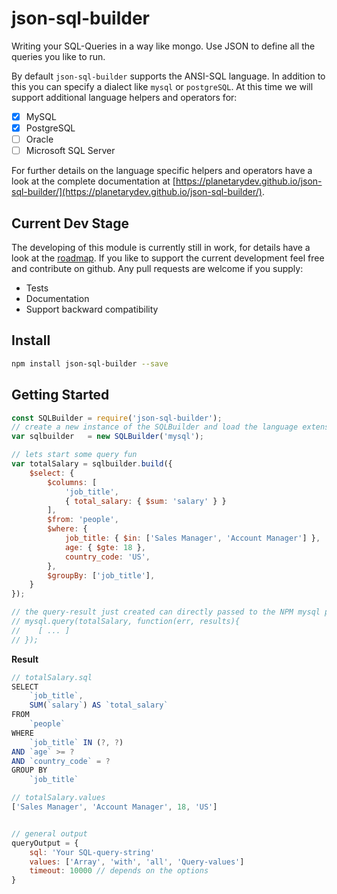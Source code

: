 # json-sql-builder

Writing your SQL-Queries in a way like mongo. Use JSON to define all the queries you like to run.

By default `json-sql-builder` supports the ANSI-SQL language. In addition to this you can specify a dialect like `mysql` or `postgreSQL`.
At this time we will support additional language helpers and operators for:
- [x] MySQL
- [x] PostgreSQL
- [ ] Oracle
- [ ] Microsoft SQL Server

For further details on the language specific helpers and operators have a look at the complete
documentation at [https://planetarydev.github.io/json-sql-builder/](https://planetarydev.github.io/json-sql-builder/).

## Current Dev Stage

The developing of this module is currently still in work, for details have a look at the [roadmap](https://planetarydev.github.io/json-sql-builder/roadmap.html). If you like to support the current development feel free and contribute on github. Any pull requests are welcome if you supply:
- Tests
- Documentation
- Support backward compatibility


## Install

```sh
npm install json-sql-builder --save
```

## Getting Started

```javascript
const SQLBuilder = require('json-sql-builder');
// create a new instance of the SQLBuilder and load the language extension for mysql
var sqlbuilder   = new SQLBuilder('mysql');

// lets start some query fun
var totalSalary = sqlbuilder.build({
	$select: {
		$columns: [
			'job_title',
			{ total_salary: { $sum: 'salary' } }
		],
		$from: 'people',
		$where: {
			job_title: { $in: ['Sales Manager', 'Account Manager'] },
			age: { $gte: 18 },
			country_code: 'US',
		},
		$groupBy: ['job_title'],
	}
});

// the query-result just created can directly passed to the NPM mysql package query-method
// mysql.query(totalSalary, function(err, results){
//	  [ ... ]
// });
```

**Result**
```javascript
// totalSalary.sql
SELECT
	`job_title`,
	SUM(`salary`) AS `total_salary`
FROM
	`people`
WHERE
	`job_title` IN (?, ?)
AND `age` >= ?
AND `country_code` = ?
GROUP BY
	`job_title`

// totalSalary.values
['Sales Manager', 'Account Manager', 18, 'US']


// general output
queryOutput = {
	sql: 'Your SQL-query-string'
	values: ['Array', 'with', 'all', 'Query-values']
	timeout: 10000 // depends on the options
}

```
